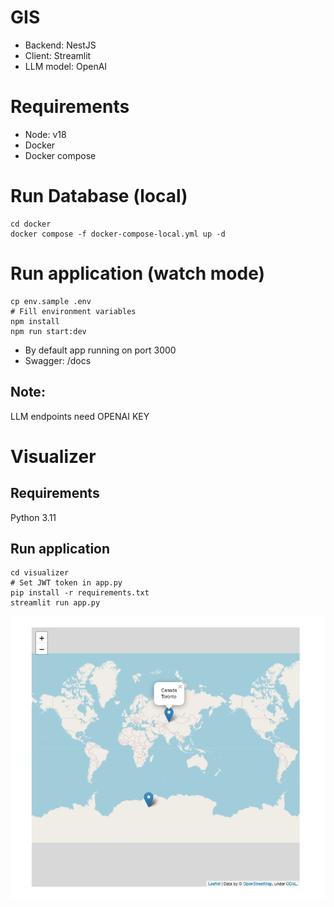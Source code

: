 # GIS
- Backend: NestJS   
- Client: Streamlit   
- LLM model: OpenAI   
# Requirements

- Node: v18
- Docker
- Docker compose

# Run Database (local)
```
cd docker
docker compose -f docker-compose-local.yml up -d
```

# Run application (watch mode)
```
cp env.sample .env
# Fill environment variables
npm install
npm run start:dev
```

- By default app running on port 3000   
- Swagger: /docs

## Note:
LLM endpoints need OPENAI KEY
# Visualizer
## Requirements
Python 3.11

## Run application

```
cd visualizer
# Set JWT token in app.py
pip install -r requirements.txt
streamlit run app.py
```


![Alt text](/screenshots/1.png?raw=true "Streamlit Points")
